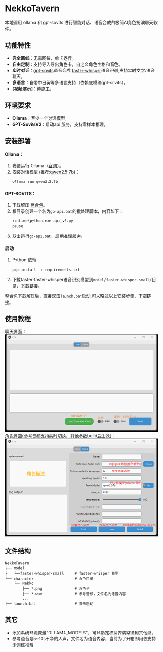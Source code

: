 # NekkoTavern

本地调用 ollama 和 gpt-sovits 进行智能对话、语音合成的极简AI角色扮演聊天软件。
## 功能特性
- **完全离线**：无需网络，单卡运行。
- **自由定制**：支持导入导出角色卡，自定义角色性格和音色。
- **实时对话**：[gpt-sovits](https://github.com/RVC-Boss/GPT-SoVITS/tree/20240821v2)语音合成,[faster-whisper](https://huggingface.co/guillaumekln/faster-whisper-small/tree/main)语音识别,支持实时文字/语音聊天。
- **多语言**：自带中日英等多语言支持（依赖底模和gpt-sovits）。
- **[视频演示]**：待施工。
## 环境要求
- **Ollama**：至少一个对话模型。
- **GPT-SovitsV2**：启动api 服务，支持零样本推理。
## 安装部署

#### Ollama：
1. 安装运行 Ollama（[官网](https://ollama.com/)）。
2. 安装对话模型 (推荐:[qwen2.5:7b](https://ollama.com/library/qwen2.5:7b))：
    ```bash
    ollama run qwen2.5:7b
    ```
#### GPT-SOVITS：
1. 下载解压 [整合包](https://github.com/RVC-Boss/GPT-SoVITS/releases/tag/20240821v2)。
2. 根目录创建一个名为`go-api.bat`的批处理脚本，内容如下：
    ```bash
    runtime\python.exe api_v2.py
    pause
    ```
3. 双击运行`go-api.bat`，启用推理服务。
#### 启动
1. Python 依赖
    ```bash
    pip install -r requirements.txt
    ```
2. 下载faster-faster-whisper语音识别模型到`model/faster-whisper-small/`目录，[下载链接](https://huggingface.co/guillaumekln/faster-whisper-small/tree/main)。

整合包下载解压后，直接双击`launch.bat`启动,可以略过以上安装步骤，[下载链接](https://pan.baidu.com/s/1pRjYZf7vSd2ccW_u1oq_pQ?pwd=6666)。
## 使用教程
聊天界面：
![img](/src/chat.png)
角色界面(参考音频支持实时切换，其他参数build后生效)：
![img](/src/chara.png)
## 文件结构
```
NekkoTavern
├── model
├   └──faster-whisper-small     # faster-whisper 模型
└── character                   # 角色目录
    └── Nekko
        ├── *.png               # 角色卡
        ├── *.wav               # 参考音频，文件名为语音内容
        ...
├── launch.bat                  # 双击启动
```
## 其它
- 添加系统环境变量"OLLAMA_MODELS"，可以指定模型安装路径到其他盘。
- 参考语音是5~10s干净的人声，文件名为语音内容，当前为了开箱即用仅支持未训练推理
